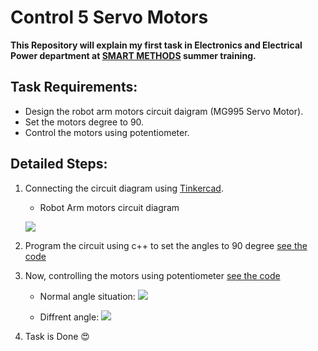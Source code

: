 # Control 5 Servo Motors
**This Repository will explain my first task in Electronics and Electrical Power department at [SMART METHODS](https://github.com/smart-methods) summer training.**

## Task Requirements: 
  - Design the robot arm motors circuit daigram (MG995 Servo Motor).
  - Set the motors degree to 90.
  - Control the motors using potentiometer.

## Detailed Steps:
1. Connecting the circuit diagram using [Tinkercad](https://www.tinkercad.com).
   * Robot Arm motors circuit diagram 

    ![](https://github.com/mo7ammed-saleh/Control_5_Servo_Motors/blob/main/Circuit%20Wiring/1-%20Robot%20Arm%20Circuit%20Wiring.PNG)
    
2. Program the circuit using c++ to set the angles to 90 degree [see the code](https://github.com/mo7ammed-saleh/Control_5_Servo_Motors/blob/main/Code/Move%20servo%20to%2090%20degree.ino)

3. Now, controlling the motors using potentiometer [see the code](https://github.com/mo7ammed-saleh/Control_5_Servo_Motors/blob/main/Code/control_5_servo_motor_with_potentiometer_1.ino)

   * Normal angle situation:
      ![](https://github.com/mo7ammed-saleh/Control_5_Servo_Motors/blob/main/Circuit%20Wiring/2-%20Circuit%20Wiring%20with%20potentiometer.PNG)
      
   * Diffrent angle:
      ![](https://github.com/mo7ammed-saleh/Control_5_Servo_Motors/blob/main/Circuit%20Wiring/3-%20Different%20Angles.PNG)
      
  4. Task is Done :heart_eyes:
